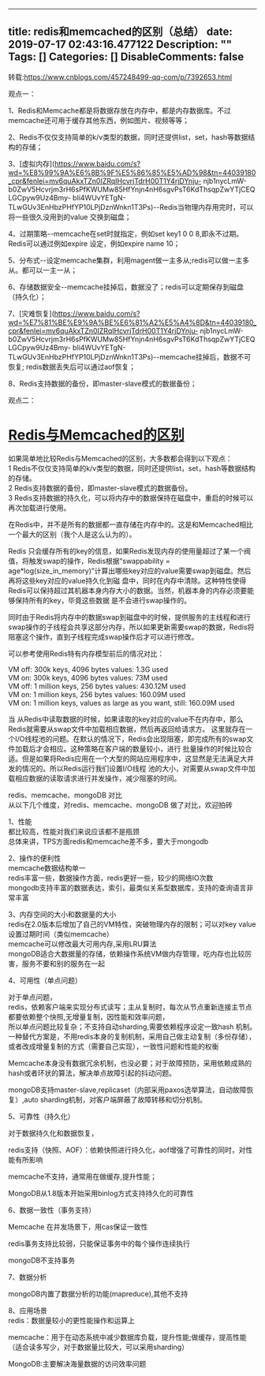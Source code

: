 
---
title: redis和memcached的区别（总结）
date: 2019-07-17 02:43:16.477122
Description: ""
Tags: []
Categories: []
DisableComments: false
---
转载:<https://www.cnblogs.com/457248499-qq-com/p/7392653.html>

  

观点一：

1、Redis和Memcache都是将数据存放在内存中，都是内存数据库。不过memcache还可用于缓存其他东西，例如图片、视频等等；

2、Redis不仅仅支持简单的k/v类型的数据，同时还提供list，set，hash等数据结构的存储；

3、[虚拟内存](https://www.baidu.com/s?wd=%E8%99%9A%E6%8B%9F%E5%86%85%E5%AD%98&tn=44039180_cpr&fenlei=mv6quAkxTZn0IZRqIHcvrjTdrH00T1Y4rjDYnju-
njb1nycLmW-b0ZwV5Hcvrjm3rH6sPfKWUMw85HfYnjn4nH6sgvPsT6KdThsqpZwYTjCEQLGCpyw9Uz4Bmy-
bIi4WUvYETgN-
TLwGUv3EnHbzPHfYP10LPjDznWnkn1T3Ps)\--Redis当物理内存用完时，可以将一些很久没用到的value 交换到磁盘；

4、过期策略--memcache在set时就指定，例如set key1 0 0 8,即永不过期。Redis可以通过例如expire 设定，例如expire
name 10；

5、分布式--设定memcache集群，利用magent做一主多从;redis可以做一主多从。都可以一主一从；

6、存储数据安全--memcache挂掉后，数据没了；redis可以定期保存到磁盘（持久化）；

7、[灾难恢复](https://www.baidu.com/s?wd=%E7%81%BE%E9%9A%BE%E6%81%A2%E5%A4%8D&tn=44039180_cpr&fenlei=mv6quAkxTZn0IZRqIHcvrjTdrH00T1Y4rjDYnju-
njb1nycLmW-b0ZwV5Hcvrjm3rH6sPfKWUMw85HfYnjn4nH6sgvPsT6KdThsqpZwYTjCEQLGCpyw9Uz4Bmy-
bIi4WUvYETgN-TLwGUv3EnHbzPHfYP10LPjDznWnkn1T3Ps)\--memcache挂掉后，数据不可恢复;
redis数据丢失后可以通过aof恢复；

8、Redis支持数据的备份，即master-slave模式的数据备份；





观点二：

# [Redis与Memcached的区别](http://www.cnblogs.com/wangkai1990/p/5212404.html)

  

 如果简单地比较Redis与Memcached的区别，大多数都会得到以下观点：  
1 Redis不仅仅支持简单的k/v类型的数据，同时还提供list，set，hash等数据结构的存储。  
2 Redis支持数据的备份，即master-slave模式的数据备份。  
3 Redis支持数据的持久化，可以将内存中的数据保持在磁盘中，重启的时候可以再次加载进行使用。  
  
在Redis中，并不是所有的数据都一直存储在内存中的。这是和Memcached相比一个最大的区别（我个人是这么认为的）。  
  
Redis 只会缓存所有的key的信息，如果Redis发现内存的使用量超过了某一个阀值，将触发swap的操作，Redis根据“swappability =
age*log(size_in_memory)”计算出哪些key对应的value需要swap到磁盘。然后再将这些key对应的value持久化到磁
盘中，同时在内存中清除。这种特性使得Redis可以保持超过其机器本身内存大小的数据。当然，机器本身的内存必须要能够保持所有的key，毕竟这些数据
是不会进行swap操作的。  
  
同时由于Redis将内存中的数据swap到磁盘中的时候，提供服务的主线程和进行swap操作的子线程会共享这部分内存，所以如果更新需要swap的数据，Redis将阻塞这个操作，直到子线程完成swap操作后才可以进行修改。  
  
可以参考使用Redis特有内存模型前后的情况对比：

VM off: 300k keys, 4096 bytes values: 1.3G used  
VM on: 300k keys, 4096 bytes values: 73M used  
VM off: 1 million keys, 256 bytes values: 430.12M used  
VM on: 1 million keys, 256 bytes values: 160.09M used  
VM on: 1 million keys, values as large as you want, still: 160.09M used

  
当 从Redis中读取数据的时候，如果读取的key对应的value不在内存中，那么Redis就需要从swap文件中加载相应数据，然后再返回给请求方。
这里就存在一个I/O线程池的问题。在默认的情况下，Redis会出现阻塞，即完成所有的swap文件加载后才会相应。这种策略在客户端的数量较小，进行
批量操作的时候比较合适。但是如果将Redis应用在一个大型的网站应用程序中，这显然是无法满足大并发的情况的。所以Redis运行我们设置I/O线程
池的大小，对需要从swap文件中加载相应数据的读取请求进行并发操作，减少阻塞的时间。  
  
redis、memcache、mongoDB 对比  
从以下几个维度，对redis、memcache、mongoDB 做了对比，欢迎拍砖  
  
1、性能  
都比较高，性能对我们来说应该都不是瓶颈  
总体来讲，TPS方面redis和memcache差不多，要大于mongodb  
  
  
2、操作的便利性  
memcache数据结构单一  
redis丰富一些，数据操作方面，redis更好一些，较少的网络IO次数  
mongodb支持丰富的数据表达，索引，最类似关系型数据库，支持的查询语言非常丰富  
  
  
3、内存空间的大小和数据量的大小  
redis在2.0版本后增加了自己的VM特性，突破物理内存的限制；可以对key value设置过期时间（类似memcache）  
memcache可以修改最大可用内存,采用LRU算法  
mongoDB适合大数据量的存储，依赖操作系统VM做内存管理，吃内存也比较厉害，服务不要和别的服务在一起  
  
4、可用性（单点问题）  
  
对于单点问题，  
redis，依赖客户端来实现分布式读写；主从复制时，每次从节点重新连接主节点都要依赖整个快照,无增量复制，因性能和效率问题，  
所以单点问题比较复杂；不支持自动sharding,需要依赖程序设定一致hash 机制。  
一种替代方案是，不用redis本身的复制机制，采用自己做主动复制（多份存储），或者改成增量复制的方式（需要自己实现），一致性问题和性能的权衡  
  
Memcache本身没有数据冗余机制，也没必要；对于故障预防，采用依赖成熟的hash或者环状的算法，解决单点故障引起的抖动问题。  
  
mongoDB支持master-slave,replicaset（内部采用paxos选举算法，自动故障恢复）,auto
sharding机制，对客户端屏蔽了故障转移和切分机制。  
  
  
5、可靠性（持久化）  
  
对于数据持久化和数据恢复，  
  
redis支持（快照、AOF）：依赖快照进行持久化，aof增强了可靠性的同时，对性能有所影响  
  
memcache不支持，通常用在做缓存,提升性能；  
  
MongoDB从1.8版本开始采用binlog方式支持持久化的可靠性  
  
  
6、数据一致性（事务支持）  
  
Memcache 在并发场景下，用cas保证一致性  
  
redis事务支持比较弱，只能保证事务中的每个操作连续执行  
  
mongoDB不支持事务  
  
  
7、数据分析  
  
mongoDB内置了数据分析的功能(mapreduce),其他不支持  
  
  
8、应用场景  
redis：数据量较小的更性能操作和运算上  
  
memcache：用于在动态系统中减少数据库负载，提升性能;做缓存，提高性能（适合读多写少，对于数据量比较大，可以采用sharding）  
  
MongoDB:主要解决海量数据的访问效率问题  


